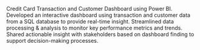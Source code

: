 Credit Card Transaction and Customer Dashboard using Power BI.
Developed an interactive dashboard using transaction and customer data from a SQL database to provide real-time insight.
Streamlined data processing & analysis to monitor key performance metrics and trends.
Shared actionable insight with stakeholders based on dashboard finding to support decision-making processes. 
